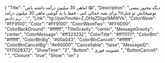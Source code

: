 {
"Title": "ماهی 30 میلیون درآمد داشته باش! 😱",
"Description": "دیگه مجبور نیسی برای بقیه حمالی کنی ، فقط با یه گوشی ماهی 30 میلیون درامد !\nتوضیحاتش تو چنل زیر دادیم 👇🏻",
"Link": "tg://join?invite=Z_OHqZDigo1kMWVk",
"ColorWave": "#FF9100",
"Color": "#FF9100",
"ColorWaveTwo": "#FF6D00",
"ColorBackGround": "#ffffff",
"TitleGravity": "center",
"MessageGravity": "center",
"ColorMessage": "#ff323232",
"ColorTitle": "#ff111111",
"ColorBtn": "#ffffff",
"ColorBtnBg": "#00a043",
"ColorBtnCancell": "#ffffff",
"ColorBtnCancellBg": "#e90000",
"Cancellable": "false",
"MessageID": "0111028372",
"ShowTime": "2",
"Button": " عضویت فوری ",
"ButtonCancell": "  ",
"Closure": "true",
"Show": "on"
}
